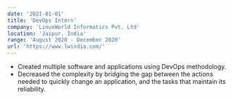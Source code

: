 ```yaml
---
date: '2021-01-01'
title: 'DevOps Intern'
company: 'LinuxWorld Informatics Pvt. Ltd'
location: 'Jaipur, India'
range: 'August 2020 - December 2020'
url: 'https://www.lwindia.com/'
---
```


- Created multiple software and applications using DevOps methodology.
- Decreased the complexity by bridging the gap between the actions needed to quickly change an application, and the tasks that maintain its reliability.
